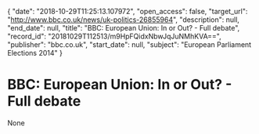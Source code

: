 {
  "date": "2018-10-29T11:25:13.107972", 
  "open_access": false, 
  "target_url": "http://www.bbc.co.uk/news/uk-politics-26855964", 
  "description": null, 
  "end_date": null, 
  "title": "BBC:  European Union: In or Out? - Full debate", 
  "record_id": "20181029T112513/m9HpFQidxNbwJqJuNMhKVA==", 
  "publisher": "bbc.co.uk", 
  "start_date": null, 
  "subject": "European Parliament Elections 2014"
}

# BBC:  European Union: In or Out? - Full debate

None